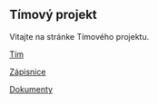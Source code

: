 ## Tímový projekt

Vitajte na stránke Tímového projektu.

[Tím](https://xstrbal.github.io/TP/aboutus)

[Zápisnice](https://xstrbal.github.io/TP/zapisnice)

[Dokumenty](https://xstrbal.github.io/TP/docs)
